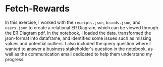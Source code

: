 # Fetch-Rewards

In this exercise, I worked with the `receipts.json`, `brands.json`, and `users.json` to create a relational ER Diagram, which can be viewed through the ER Diagram pdf. In the notebook, I loaded the data, transformed the json-format into dataframe, and identified some issues such as missing values and potential outliers. I also included the query question where I wanted to answer a business stakeholder's question in the notebook, as well as the communication email dedicated to help them understand my progress.

